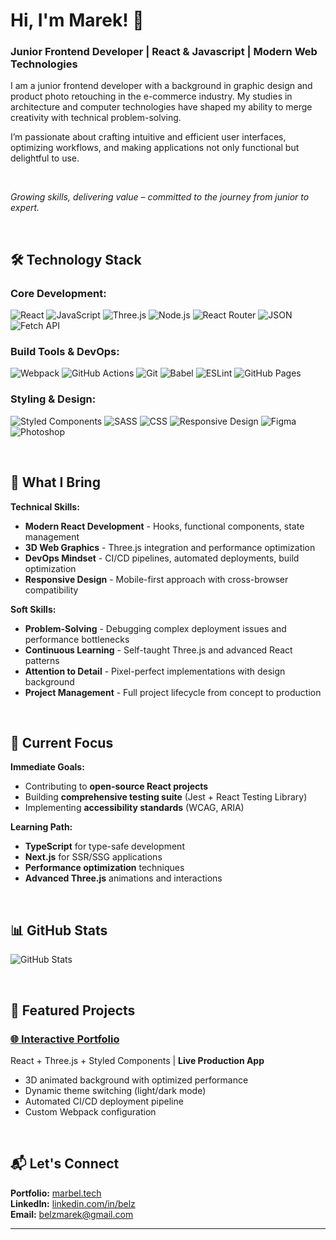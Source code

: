# Hi, I'm Marek! 👋

### Junior Frontend Developer | React & Javascript | Modern Web Technologies

I am a junior frontend developer with a background in graphic design and product photo retouching in the e-commerce industry. My studies in architecture and computer technologies have shaped my ability to merge creativity with technical problem-solving.

I’m passionate about crafting intuitive and efficient user interfaces, optimizing workflows, and making applications not only functional but delightful to use.

&nbsp;

*Growing skills, delivering value – committed to the journey from junior to expert.*

&nbsp;

## 🛠️ **Technology Stack**

### **Core Development:**
![React](https://img.shields.io/badge/react-%2361DAFB.svg?style=for-the-badge&logo=react&logoColor=black)
![JavaScript](https://img.shields.io/badge/javascript-%23F7DF1E.svg?style=for-the-badge&logo=javascript&logoColor=black)
![Three.js](https://img.shields.io/badge/three.js-%23000000.svg?style=for-the-badge&logo=three.js&logoColor=white)
![Node.js](https://img.shields.io/badge/node.js-%23339933.svg?style=for-the-badge&logo=node.js&logoColor=white)
![React Router](https://img.shields.io/badge/react--router-%23CA4245.svg?style=for-the-badge&logo=react-router&logoColor=white)
![JSON](https://img.shields.io/badge/json-%23000000.svg?style=for-the-badge&logo=json&logoColor=white)
![Fetch API](https://img.shields.io/badge/fetch%20api-%23000000.svg?style=for-the-badge&logoColor=white)

### **Build Tools & DevOps:**
![Webpack](https://img.shields.io/badge/webpack-%238DD6F9.svg?style=for-the-badge&logo=webpack&logoColor=black)
![GitHub Actions](https://img.shields.io/badge/github%20actions-%232671E5.svg?style=for-the-badge&logo=githubactions&logoColor=white)
![Git](https://img.shields.io/badge/git-%23F05033.svg?style=for-the-badge&logo=git&logoColor=white)
![Babel](https://img.shields.io/badge/babel-%23F9DC3E.svg?style=for-the-badge&logo=babel&logoColor=black)
![ESLint](https://img.shields.io/badge/eslint-%234B32C3.svg?style=for-the-badge&logo=eslint&logoColor=white)
![GitHub Pages](https://img.shields.io/badge/github%20pages-%23181717.svg?style=for-the-badge&logo=github&logoColor=white)

### **Styling & Design:**
![Styled Components](https://img.shields.io/badge/styled--components-%23DB7093.svg?style=for-the-badge&logo=styled-components&logoColor=white)
![SASS](https://img.shields.io/badge/sass-%23CC6699.svg?style=for-the-badge&logo=sass&logoColor=white)
![CSS](https://img.shields.io/badge/css-%231572B6.svg?style=for-the-badge&logo=css3&logoColor=white)
![Responsive Design](https://img.shields.io/badge/responsive%20design-%231572B6.svg?style=for-the-badge&logo=css3&logoColor=white)
![Figma](https://img.shields.io/badge/figma-%23F24E1E.svg?style=for-the-badge&logo=figma&logoColor=white)
![Photoshop](https://img.shields.io/badge/photoshop-%2331A8FF.svg?style=for-the-badge&logo=adobephotoshop&logoColor=white)

&nbsp;

## 🎯 **What I Bring**

**Technical Skills:**
- **Modern React Development** - Hooks, functional components, state management
- **3D Web Graphics** - Three.js integration and performance optimization  
- **DevOps Mindset** - CI/CD pipelines, automated deployments, build optimization
- **Responsive Design** - Mobile-first approach with cross-browser compatibility

**Soft Skills:**
- **Problem-Solving** - Debugging complex deployment issues and performance bottlenecks
- **Continuous Learning** - Self-taught Three.js and advanced React patterns
- **Attention to Detail** - Pixel-perfect implementations with design background
- **Project Management** - Full project lifecycle from concept to production

&nbsp;

## 🚀 **Current Focus**

**Immediate Goals:**
- Contributing to **open-source React projects**
- Building **comprehensive testing suite** (Jest + React Testing Library)
- Implementing **accessibility standards** (WCAG, ARIA)

**Learning Path:**
- **TypeScript** for type-safe development
- **Next.js** for SSR/SSG applications  
- **Performance optimization** techniques
- **Advanced Three.js** animations and interactions

&nbsp;

## 📊 **GitHub Stats**

![GitHub Stats](https://github-readme-stats.vercel.app/api?username=marazmlab&show_icons=true&theme=dark&hide_border=true)

&nbsp;

## 📂 **Featured Projects**

### [🌐 Interactive Portfolio](https://marbel.tech)
React + Three.js + Styled Components | **Live Production App**
- 3D animated background with optimized performance
- Dynamic theme switching (light/dark mode)
- Automated CI/CD deployment pipeline
- Custom Webpack configuration

&nbsp;

## 📬 **Let's Connect**

**Portfolio:** [marbel.tech](https://marbel.tech)  
**LinkedIn:** [linkedin.com/in/belz](https://www.linkedin.com/in/belz)  
**Email:** belzmarek@gmail.com

---
